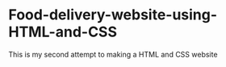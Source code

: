 # Food-delivery-website-using-HTML-and-CSS
This is my second attempt to making a HTML and CSS website
